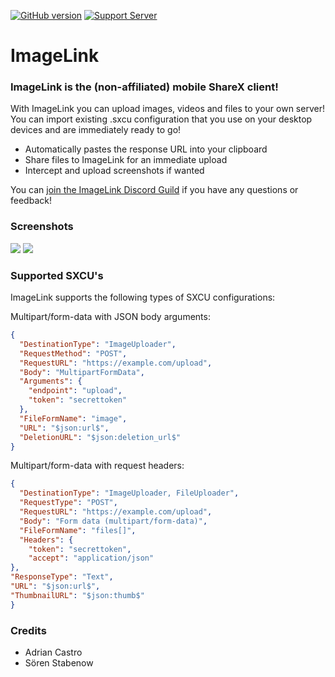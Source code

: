 [![GitHub version](https://badge.fury.io/gh/adrifcastr%2FImageLink.svg)](https://github.com/adrifcastr/ImageLink)
[![Support Server](https://img.shields.io/discord/844574704698130492.svg?color=7289da&label=ImageLink&logo=discord&style=flat-round)](https://discord.gg/MSDcP79cch)

# ImageLink
### ImageLink is the (non-affiliated) mobile ShareX client!

With ImageLink you can upload images, videos and files to your own server!
You can import existing .sxcu configuration that you use on your desktop devices and are immediately ready to go!

- Automatically pastes the response URL into your clipboard
- Share files to ImageLink for an immediate upload
- Intercept and upload screenshots if wanted

You can [join the ImageLink Discord Guild](https://discord.gg/MSDcP79cch) if you have any questions or feedback!


### Screenshots

<a href="https://thehairy.org/img/MczB1Vz.png"><img src="https://thehairy.org/img/MczB1Vz.png"/></a>
<a href="https://thehairy.org/img/rwYGNTD.png"><img src="https://thehairy.org/img/rwYGNTD.png"/></a>


### Supported SXCU's

ImageLink supports the following types of SXCU configurations:

Multipart/form-data with JSON body arguments:
```json
{
  "DestinationType": "ImageUploader",
  "RequestMethod": "POST",
  "RequestURL": "https://example.com/upload",
  "Body": "MultipartFormData",
  "Arguments": {
    "endpoint": "upload",
    "token": "secrettoken"
  },
  "FileFormName": "image",
  "URL": "$json:url$",
  "DeletionURL": "$json:deletion_url$"
}
```

Multipart/form-data with request headers:
```json
{
  "DestinationType": "ImageUploader, FileUploader",
  "RequestType": "POST",
  "RequestURL": "https://example.com/upload",
  "Body": "Form data (multipart/form-data)",
  "FileFormName": "files[]",
  "Headers": {
    "token": "secrettoken",
    "accept": "application/json"
},
"ResponseType": "Text",
"URL": "$json:url$",
"ThumbnailURL": "$json:thumb$"
}
```

### Credits

- Adrian Castro
- Sören Stabenow
